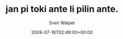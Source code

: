 ---
title: 'jan pi toki ante li pilin ante.'
posts: 2
hash: 't962'
author: 'Sven Walper'
date: 2008-07-18T02:49:00+00:00
sources:
  - http://forums.tokipona.org/viewtopic.php%3Ft=962.html
---